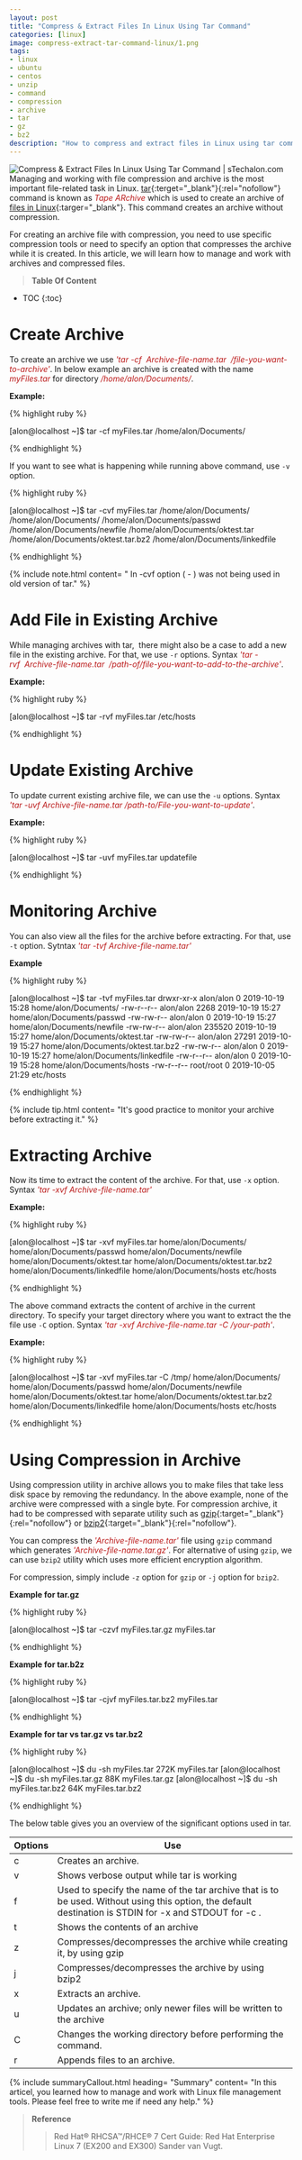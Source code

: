 ```yaml
---
layout: post
title: "Compress & Extract Files In Linux Using Tar Command"
categories: [linux]
image: compress-extract-tar-command-linux/1.png
tags:
- linux
- ubuntu
- centos
- unzip
- command
- compression
- archive
- tar
- gz
- bz2
description: "How to compress and extract files in Linux using tar command with examples. What is tar command and how to use in Linux for unzip and zip .tar .gz archive?"
---
```


![Compress & Extract Files In Linux Using Tar Command | sTechalon.com](/static/img/posts/compress-extract-tar-command-linux/1.png)
Managing and working with file compression and archive is the most important file-related task in Linux. [tar](https://en.wikipedia.org/wiki/Tar_(computing)){:terget="_blank"}{:rel="nofollow"} command is known as <span style="color:#bb1919">*Tape ARchive*</span> which is used to create an archive of [files in Linux](https://stechalon.com/linux-file-system-explained){:targer="_blank"}. This command creates an archive without compression. 

For creating an archive file with compression, you need to use specific compression tools or need to specify an option that compresses the archive while it is created. In this article, we will learn how to manage and work with archives and compressed files. 

> **Table Of Content**

* TOC
{:toc}

# Create Archive
To create an archive we use <span style="color:#bb1919">*'tar -cf  Archive-file-name.tar  /file-you-want-to-archive'*</span>.  In below example an archive is created with the name <span style="color:#bb1919">*myFiles.tar*</span> for directory <span style="color:#bb1919">*/home/alon/Documents/*</span>.

**Example:** 

{% highlight ruby %}

[alon@localhost ~]$ tar -cf myFiles.tar /home/alon/Documents/

{% endhighlight %}

If you want to see what is happening while running above command, use `-v` option.

{% highlight ruby %}

[alon@localhost ~]$ tar -cvf myFiles.tar /home/alon/Documents/
/home/alon/Documents/
/home/alon/Documents/passwd
/home/alon/Documents/newfile
/home/alon/Documents/oktest.tar
/home/alon/Documents/oktest.tar.bz2
/home/alon/Documents/linkedfile

{% endhighlight %}

{% include note.html content= " In -cvf option ( - ) was not being used in old version of tar." %}

# Add File in Existing Archive
While managing archives with tar,  there might also be a case to add a new file in the existing archive. For that, we use `-r` options. Syntax <span style="color:#bb1919">*'tar -rvf  Archive-file-name.tar  /path-of/file-you-want-to-add-to-the-archive'*</span>. 

**Example:**

{% highlight ruby %}

[alon@localhost ~]$ tar -rvf myFiles.tar /etc/hosts

{% endhighlight %}

# Update Existing Archive

To update current existing archive file, we can use the `-u` options. Syntax <span style="color:#bb1919">*'tar -uvf  Archive-file-name.tar /path-to/File-you-want-to-update'*</span>.

**Example:**


{% highlight ruby %}

[alon@localhost ~]$ tar -uvf myFiles.tar updatefile

{% endhighlight %}


# Monitoring Archive

You can also view all the files for the archive before extracting. For that, use `-t` option. Sytntax <span style="color:#bb1919">*'tar -tvf  Archive-file-name.tar'*</span>

**Example**

{% highlight ruby %}

[alon@localhost ~]$ tar -tvf myFiles.tar
drwxr-xr-x alon/alon         0 2019-10-19 15:28 home/alon/Documents/
-rw-r--r-- alon/alon      2268 2019-10-19 15:27 home/alon/Documents/passwd
-rw-rw-r-- alon/alon         0 2019-10-19 15:27 home/alon/Documents/newfile
-rw-rw-r-- alon/alon    235520 2019-10-19 15:27 home/alon/Documents/oktest.tar
-rw-rw-r-- alon/alon     27291 2019-10-19 15:27 home/alon/Documents/oktest.tar.bz2
-rw-rw-r-- alon/alon         0 2019-10-19 15:27 home/alon/Documents/linkedfile
-rw-r--r-- alon/alon         0 2019-10-19 15:28 home/alon/Documents/hosts
-rw-r--r-- root/root         0 2019-10-05 21:29 etc/hosts

{% endhighlight %}

{% include tip.html content= "It's good practice to monitor your archive before extracting it." %}

# Extracting Archive
Now its time to extract the content of the archive. For that, use `-x` option. Syntax  <span style="color:#bb1919">*'tar -xvf Archive-file-name.tar'*</span>

**Example:**

{% highlight ruby %}

[alon@localhost ~]$ tar -xvf myFiles.tar
home/alon/Documents/
home/alon/Documents/passwd
home/alon/Documents/newfile
home/alon/Documents/oktest.tar
home/alon/Documents/oktest.tar.bz2
home/alon/Documents/linkedfile
home/alon/Documents/hosts
etc/hosts


{% endhighlight %}

The above command extracts the content of archive in the current directory. To specify your target directory where you want to extract the the file use `-C` option. Syntax <span style="color:#bb1919">*'tar -xvf Archive-file-name.tar -C /your-path'*</span>.

**Example:**

{% highlight ruby %}

[alon@localhost ~]$ tar -xvf myFiles.tar -C /tmp/
home/alon/Documents/
home/alon/Documents/passwd
home/alon/Documents/newfile
home/alon/Documents/oktest.tar
home/alon/Documents/oktest.tar.bz2
home/alon/Documents/linkedfile
home/alon/Documents/hosts
etc/hosts

{% endhighlight %}

# Using Compression in Archive
Using compression utility in archive allows you to make files that take less disk space by removing the redundancy. In the above example, none of the archive were compressed with a single byte. For compression archive, it had to be compressed with separate utility such as [gzip](https://www.gzip.org/){:target="_blank"}{:rel="nofollow"} or [bzip2](https://en.wikipedia.org/wiki/Bzip2){:target="_blank"}{:rel="nofollow"}. 

You can compress the <span style="color:#bb1919">*'Archive-file-name.tar'*</span> file using `gzip` command which generates <span style="color:#bb1919">*'Archive-file-name.tar.gz'*</span>. For alternative of using `gzip`, we can use `bzip2` utility which uses more efficient encryption algorithm.

For compression, simply include `-z` option for `gzip` or `-j` option for `bzip2`.

**Example for tar.gz**

{% highlight ruby %}

[alon@localhost ~]$ tar -czvf myFiles.tar.gz myFiles.tar

{% endhighlight %}

**Example for tar.b2z**

{% highlight ruby %}

[alon@localhost ~]$ tar -cjvf myFiles.tar.bz2 myFiles.tar

{% endhighlight %}

**Example for tar vs tar.gz vs tar.bz2**

{% highlight ruby %}

[alon@localhost ~]$ du -sh myFiles.tar
272K    myFiles.tar
[alon@localhost ~]$ du -sh myFiles.tar.gz
88K     myFiles.tar.gz
[alon@localhost ~]$ du -sh myFiles.tar.bz2
64K     myFiles.tar.bz2

{% endhighlight %}

The below table gives you an overview of the significant options used in tar.

|Options  |Use  |
|---|---|
| c  | Creates an archive. |
| v  | Shows verbose output while tar is working |
| f  |   Used to specify the name of the tar archive that is to be used. Without using this option, the default destination is STDIN for  -x  and STDOUT for  -c .     |
|   t  | Shows the contents of an archive |
|   z  | Compresses/decompresses the archive while creating it, by using gzip |
|   j  | Compresses/decompresses the archive by using bzip2 |
|   x  | Extracts an archive. |
|   u  | Updates an archive; only newer files will be written to the archive |
|   C  |  Changes the working directory before performing the command.  |
|   r  |  Appends files to an archive. |

{% include summaryCallout.html heading= "Summary" content= "In this articel, you learned how to manage and work with Linux file management tools. Please feel free to write me if need any help." %}

> **Reference**
>  > Red Hat® RHCSA™/RHCE® 7 Cert Guide: Red Hat Enterprise Linux 7 (EX200 and EX300) Sander van Vugt.